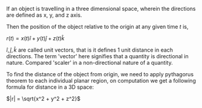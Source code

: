 If an object is travelling in a three dimensional space, wherein the directions are defined as x, y, and z axis.

Then the position of the object relative to the origin at any given time $t$ is,

$r(t) = x(t)\hat i + y(t)\hat j + z(t) \hat k$

$\hat i , \hat j, \hat k$ are called unit vectors, that is it defines 1 unit distance in each directions. The term 'vector' here signifies that a quantity is directional in nature. Compared 'scaler' in a non-directional nature of a quantity.

To find the distance of the object from origin, we need to apply pythagorus theorem to each individual planar region, on computation we get a following formula for distance in a 3D space:

$|r| = \sqrt{x^2 + y^2 + z^2}$

